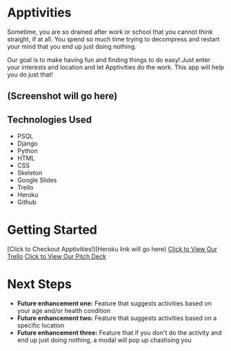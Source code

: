 # Apptivities
Sometime,  you are so drained after work or school that you cannot think straight, if at all.  You spend so much time trying to decompress and restart your mind that you end up just doing nothing.  

Our goal is to make having fun and finding things to do easy! Just enter your interests and location and let Apptivities do the work. This app will help you do just that!


## (Screenshot will go here)




## Technologies Used

- PSQL
- Django
- Python
- HTML
- CSS
- Skeleton
- Google Slides
- Trello
- Heroku
- Github


# Getting Started

[Click to Checkout Apptivities!](Heroku link will go here)
[Click to View Our Trello](https://trello.com/b/BjJmgawF/u3-final-project)
[Click to View Our Pitch Deck](https://docs.google.com/presentation/d/1gxgXX5ZBx91zvnljr-kLKR_24mN9wCfKC7a_uz794Qk/edit#slide=id.g228f5789d41_0_232)


# Next Steps

- **Future enhancement one:** Feature that suggests activities based on your age and/or health condition
- **Future enhancement two:** Feature that suggests activities based on a specific location
- **Future enhancement three:** Feature that if you don't do the activity and end up just doing nothing, a modal will pop up chastising you